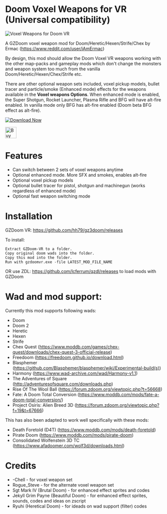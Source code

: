 # Doom Voxel Weapons for VR (Universal compatibility)

![Voxel Weapons for Doom VR](https://i.imgflip.com/7uxv4e.gif)

A GZDoom voxel weapon mod for Doom/Heretic/Hexen/Strife/Chex by Ermac (https://www.reddit.com/user/iAmErmac)

By design, this mod should allow the Doom Voxel VR weapons working with the other map-packs and gameplay mods which don't change the monsters and weapon system too much from the vanilla Doom/Heretic/Hexen/Chex/Strife etc.

There are other optional weapon sets included, voxel pickup models, bullet tracer and particle/smoke (Enhanced mode) effects for the weapons available in the **Voxel weapons Options**. When enhanced mode is enabled, the Super Shotgun, Rocket Launcher, Plasma Rifle and BFG will have alt-fire enabled. In vanilla mode only BFG has alt-fire enabled (Doom beta BFG effect as alt-fire).

[![Download Now](https://raster.shields.io/github/downloads/iAmErmac/Universal_Doom_VoxelWeapons_VR/total)](https://github.com/iAmErmac/Universal_Doom_VoxelWeapons_VR/releases/latest)

[<img src="https://cdn.ko-fi.com/cdn/kofi2.png?v=2" height="36" alt="Buy me a Cofee!">](https://ko-fi.com/ermac)

# Features

* Can switch between 2 sets of voxel weapons anytime
* Optional enhanced mode. More SFX and smokes, enables alt-fire
* Optional voxel pickup models
* Optional bullet tracer for pistol, shotgun and machinegun (works regardless of enhanced mode)
* Optional fast weapon switching mode

# Installation

GZDoom VR: https://github.com/hh79/gz3doom/releases

To install:

    Extract GZDoom-VR to a folder.
    Copy original doom wads into the folder.
    Copy this mod into the folder.
    Run with gzdoomvr.exe -file LATEST_MOD_FILE_NAME
  
OR use ZDL: https://github.com/lcferrum/qzdl/releases to load mods with GZDoom

# Wad and mod support:

Currently this mod supports following wads:
* Doom
* Doom 2
* Heretic
* Hexen
* Strife
* Chex Quest (https://www.moddb.com/games/chex-quest/downloads/chex-quest-3-official-release)
* Freedoom (https://freedoom.github.io/download.html)
* Blasphemer (https://github.com/Blasphemer/blasphemer/wiki/Experimental-build(s))
* Harmony (https://www.wad-archive.com/wad/Harmony-v1.1)
* The Adventures of Square (http://adventuresofsquare.com/downloads.php)
* Rise Of The Wool Ball (https://forum.zdoom.org/viewtopic.php?t=56668)
* Fate: A Doom Total Conversion (https://www.moddb.com/mods/fate-a-doom-total-conversion/)
* Project Osiris: Alien Breed 3D (https://forum.zdoom.org/viewtopic.php?f=19&t=67666)

This has also been adapted to work well specifically with these mods:
* Death Foretold (D4T) (https://www.moddb.com/mods/death-foretold)
* Pirate Doom (https://www.moddb.com/mods/pirate-doom)
* Consolidated Wolfenstein 3D TC (https://www.afadoomer.com/wolf3d/downloads.html)

# Credits

* -Chell - for voxel weapon set
* Rogue_Steve - for the alternate voxel weapon set
* Sgt Mark IV (Brutal Doom) - for enhanced effect sprites and codes
* Jekyll Grim Payne (Beautiful Doom) - for enhanced effect sprites, sounds, codes and ideas on zscript
* Ryuhi (Heretical Doom) - for ideads on wad support (filter) codes
